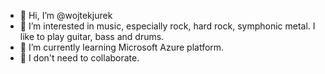 - 👋 Hi, I’m @wojtekjurek
- 👀 I’m interested in music, especially rock, hard rock, symphonic metal. I like to play guitar, bass and drums.
- 🌱 I’m currently learning Microsoft Azure platform.
- 💞️ I don't need to collaborate.

<!---
wojtekjurek/wojtekjurek is a ✨ special ✨ repository because its `README.md` (this file) appears on your GitHub profile.
You can click the Preview link to take a look at your changes.
--->
